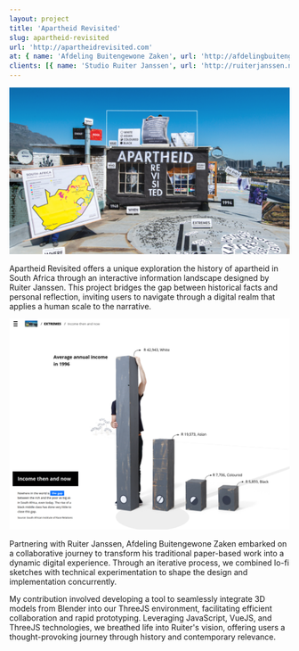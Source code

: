 ```yaml
---
layout: project
title: 'Apartheid Revisited'
slug: apartheid-revisited
url: 'http://apartheidrevisited.com'
at: { name: 'Afdeling Buitengewone Zaken', url: 'http://afdelingbuitengewonezaken.nl' }
clients: [{ name: 'Studio Ruiter Janssen', url: 'http://ruiterjanssen.nl' }]
---
```


![Screenshot from Apartheid Revisited](apartheid-revisited.png)

Apartheid Revisited offers a unique exploration the history of apartheid in South Africa through an interactive information landscape designed by Ruiter Janssen. This project bridges the gap between historical facts and personal reflection, inviting users to navigate through a digital realm that applies a human scale to the narrative.

![Screenshot from Apartheid Revisited](apartheid-2.png)

Partnering with Ruiter Janssen, Afdeling Buitengewone Zaken embarked on a collaborative journey to transform his traditional paper-based work into a dynamic digital experience. Through an iterative process, we combined lo-fi sketches with technical experimentation to shape the design and implementation concurrently.

My contribution involved developing a tool to seamlessly integrate 3D models from Blender into our ThreeJS environment, facilitating efficient collaboration and rapid prototyping. Leveraging JavaScript, VueJS, and ThreeJS technologies, we breathed life into Ruiter's vision, offering users a thought-provoking journey through history and contemporary relevance.
